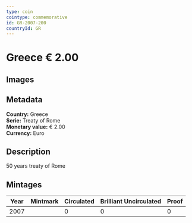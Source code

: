 ```yaml
---
type: coin
cointype: commemorative
id: GR-2007-200
countryId: GR
---
```


# Greece € 2.00

## Images


## Metadata

**Country:** Greece\
**Serie:** Treaty of Rome\
**Monetary value:** € 2.00\
**Currency:** Euro

## Description
50 years treaty of Rome

## Mintages

| Year | Mintmark | Circulated | Brilliant Uncirculated | Proof |
| ---- | -------- | ---------- | ---------------------- | ----- |
| 2007 |  | 0| 0 | 0 |
